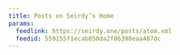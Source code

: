 ```yaml
---
title: Posts on Seirdy’s Home
params:
  feedlink: https://seirdy.one/posts/atom.xml
  feedid: 559155f1ecab850da2f86398eaa487dc
---
```

